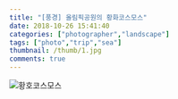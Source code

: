 ```yaml
---
title: "[풍경] 올림픽공원의 황화코스모스"
date: 2018-10-26 15:41:40
categories: ["photographer","landscape"]
tags: ["photo","trip","sea"]
thumbnail: /thumb/1.jpg
comments: true
---
```

![황호코스모스](https://user-images.githubusercontent.com/22788288/49125503-ae541e80-f303-11e8-8ce2-aaaf9b8289b2.jpg)